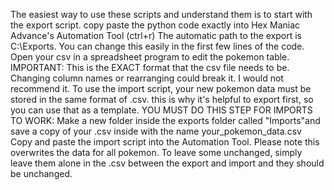 The easiest way to use these scripts and understand them is to start with the export script. copy paste the python code exactly into Hex Maniac Advance's Automation Tool (ctrl+r)
The automatic path to the export is C:\Exports. You can change this easily in the first few lines of the code. Open your csv in a spreadsheet program to edit the pokemon table.
IMPORTANT: This is the EXACT format that the csv file needs to be. Changing column names or rearranging could break it. I would not recommend it.
To use the import script, your new pokemon data must be stored in the same format of .csv. this is why it's helpful to export first, so you can use that as a template.
YOU MUST DO THIS STEP FOR IMPORTS TO WORK: Make a new folder inside the exports folder called "Imports"and save a copy of your .csv inside with the name your_pokemon_data.csv
Copy and paste the import script into the Automation Tool. Please note this overwrites the data for all pokemon. 
To leave some unchanged, simply leave them alone in the .csv between the export and import and they should be unchanged.
